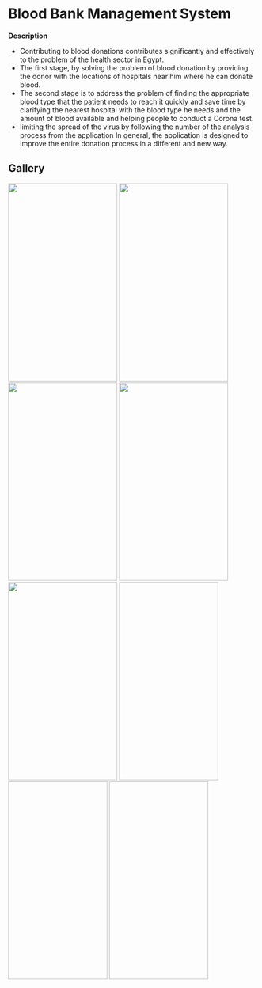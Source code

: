 # Blood Bank Management System
**Description**
- Contributing to blood donations contributes significantly and effectively to the problem of the health sector in Egypt.
- The first stage, by solving the problem of blood donation by providing the donor with the locations of hospitals near him where he can donate blood.
- The second stage is to address the problem of finding the appropriate blood type that the patient needs to reach it quickly and save time by clarifying the nearest hospital with the blood type he needs and the amount of blood available and helping people to conduct a Corona test.
- limiting the spread of the virus by following the number of the analysis process from the application In general, the application is designed to improve the entire donation process in a different and new way.

## Gallery
<div>
<span>
<img src="https://github.com/Ayman-Sedik/Blood-Bank-Management-System/assets/87248906/b9b6d217-e74e-4481-b58a-9193702e4ac1" width="220" height="400" />
<img src="https://github.com/Ayman-Sedik/Blood-Bank-Management-System/assets/87248906/0bc944e5-d8ca-4869-9dff-9c7981ee832b"width="220" height="400" />
<img src="https://github.com/Ayman-Sedik/Blood-Bank-Management-System/assets/87248906/e1d6571f-0ad0-409a-95a0-3c909dbecd79" width="220" height="400" />
<img src="https://github.com/Ayman-Sedik/Blood-Bank-Management-System/assets/87248906/2963f18f-409f-4cd4-a453-bc1a2dca50ed" width="220" height="400" />
<img src="https://github.com/Ayman-Sedik/Blood-Bank-Management-System/assets/87248906/e843201b-6e20-48f3-9c20-9e91f46c70d9" width="220" height="400" />
<img src=" " width="200" height="400" />
<img src=" " width="200" height="400" />
<img src=" " width="200" height="400" />
</span>
</div>


